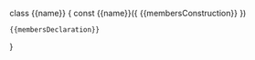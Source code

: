 class {{name}} {
    const {{name}}({
        {{membersConstruction}}
    })

    {{membersDeclaration}}
}
